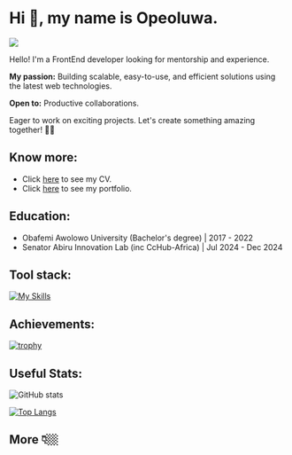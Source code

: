 # Hi 👋, my name is Opeoluwa. 
![](https://komarev.com/ghpvc/?username=Opeoluwa-Codes&abbreviated=true&label=PROFILE+VIEWS&style=plastic&color=yellowgreen)

Hello! I'm a FrontEnd developer looking for mentorship and experience.

**My passion:** Building scalable, easy-to-use, and efficient solutions using the latest web technologies.

**Open to:** Productive collaborations.

Eager to work on exciting projects. Let's create something amazing together! 🤸‍♂️


## Know more:

* Click [here](https://docs.google.com/document/d/1i631AZq5xHQf1kn7algQB_08yskF6iv9oBqmQsb16T0/edit?usp=sharing) to see my CV.
* Click [here](https://opeoluwa-portfolio.vercel.app/) to see my portfolio.

## Education:

* Obafemi Awolowo University (Bachelor's degree) | 2017 - 2022
* Senator Abiru Innovation Lab (inc CcHub-Africa) | Jul 2024 - Dec 2024

## Tool stack:

[![My Skills](https://skillicons.dev/icons?i=discord,git,github,figma,visualstudio,react,html,css,styledcomponents,vercel,vite,postman&theme=light)](https://skillicons.dev)


## Achievements:

[![trophy](https://github-profile-trophy.vercel.app/?username=Opeoluwa-Codes&theme=flat&column=6&margin-w=15&margin-h=15)](https://github.com/ryo-ma/github-profile-trophy)


## Useful Stats:

![GitHub stats](https://github-readme-stats.vercel.app/api?username=Opeoluwa-Codes&show_icons=true&show=reviews,discussions_started,discussions_answered,prs_merged,prs_merged_percentage&theme=shadow_blue&border_color=e1e4e8&number_format=short&line_height=35)

[![Top Langs](https://github-readme-stats.vercel.app/api/top-langs/?username=Opeoluwa-Codes&langs_count=10&theme=shadow_blue&border_color=e1e4e8&number_format=short)](https://github.com/anuraghazra/github-readme-stats)

## More 👇🏼 
